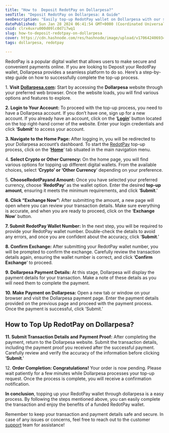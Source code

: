 ```yaml
---
title: "How to  Deposit RedotPay on Dollarpesa?"
seoTitle: "Deposit RedotPay on Dollarpesa: A Guide"
seoDescription: "Easily top-up RedotPay wallet on Dollarpesa with our step-by-step guide; secure, convenient online payments made simple"
datePublished: Sun Jan 28 2024 06:41:54 GMT+0000 (Coordinated Universal Time)
cuid: clrx4uxru000d09lc0d7i7wq1
slug: how-to-deposit-redotpay-on-dollarpesa
cover: https://cdn.hashnode.com/res/hashnode/image/upload/v1706424069347/ef2ff6e5-5001-4335-bf8a-ddba712159ff.jpeg
tags: dollarpesa, redotpay

---
```


RedotPay is a popular digital wallet that allows users to make secure and convenient payments online. If you are looking to Deposit your RedotPay wallet, Dollarpesa provides a seamless platform to do so. Here’s a step-by-step guide on how to successfully complete the top-up process.

1\. **Visit** [**Dollarpesa.com**](https://dollarpesa.com/)**:** Start by accessing the **Dollarpesa** website through your preferred web browser. Once the website loads, you will find various options and features to explore.

**2\. Login to Your Account:** To proceed with the top-up process, you need to have a Dollarpesa account. If you don’t have one, sign up for a new account. If you already have an account, click on the ‘[**Login**](https://my.dollarpesa.com/user/login)‘ button located on the top right-hand corner of the website. Enter your login credentials and click ‘**Submit**‘ to access your account.

**3\. Navigate to the Home Page:** After logging in, you will be redirected to your Dollarpesa account’s dashboard. To start the [RedotPay](https://www.redotpay.com/en/personal/card/) top-up process, click on the ‘[**Home**](https://my.dollarpesa.com/)‘ tab situated in the main navigation menu.

4\. **Select Crypto or Other Currency:** On the home page, you will find various options for topping up different digital wallets. From the available choices, select ‘**Crypto’ or ‘Other Currency**‘ depending on your preference.

5\. **ChooseRedotPayand Amount:** Once you have selected your preferred currency, choose ‘**RedotPay**‘ as the wallet option. Enter the desired **top-up amount**, ensuring it meets the minimum requirements, and click ‘**Submit**.’

**6\. Click “Exchange Now”:** After submitting the amount, a new page will open where you can review your transaction details. Make sure everything is accurate, and when you are ready to proceed, click on the ‘**Exchange Now**‘ button.

**7\. Submit RedotPay Wallet Number:** In the next step, you will be required to provide your RedotPay wallet number. Double-check the details to avoid any errors, and once you are confident about the accuracy, click ‘**Submit**.’

**8\. Confirm Exchange:** After submitting your RedotPay wallet number, you will be prompted to confirm the exchange. Carefully review the transaction details again, ensuring the wallet number is correct, and click ‘**Confirm Exchange**‘ to proceed.

**9\. Dollarpesa Payment Details:** At this stage, Dollarpesa will display the payment details for your transaction. Make a note of these details as you will need them to complete the payment.

**10\. Make Payment on Dollarpesa:** Open a new tab or window on your browser and visit the Dollarpesa payment page. Enter the payment details provided on the previous page and proceed with the payment process. Once the payment is successful, click ‘Submit.’

## **How to Top Up RedotPay on Dollarpesa?**

**11\. Submit Transaction Details and Payment Proof:** After completing the payment, return to the Dollarpesa website. Submit the transaction details, including the payment proof you received after the successful payment. Carefully review and verify the accuracy of the information before clicking ‘**Submit**.’

12\. **Order Completion: Congratulations!** Your order is now pending. Please wait patiently for a few minutes while Dollarpesa processes your top-up request. Once the process is complete, you will receive a confirmation notification.

**In conclusion**, topping up your RedotPay wallet through dollarpesa is a easy process. By following the steps mentioned above, you can easily complete the transaction and enjoy the benefits of a funded RedotPay wallet.

Remember to keep your transaction and payment details safe and secure. In case of any issues or concerns, feel free to reach out to the customer [support](https://dollarpesa.com/contact-us/) team for assistance!